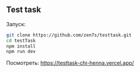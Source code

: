 ## Test task

Запуск:

```sh
git clone https://github.com/zen7s/testtask.git
cd testTask
npm install
npm run dev
```

Посмотреть: https://testtask-chi-henna.vercel.app/

